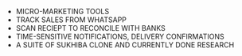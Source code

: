 - MICRO-MARKETING TOOLS
- TRACK SALES FROM WHATSAPP
- SCAN RECIEPT TO RECONCILE WITH BANKS
- TIME-SENSITIVE NOTIFICATIONS, DELIVERY CONFIRMATIONS
- A SUITE OF SUKHIBA CLONE AND CURRENTLY DONE RESEARCH
